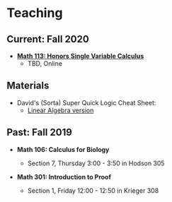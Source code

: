 # Teaching

## Current: Fall 2020

* **[Math 113: Honors Single Variable Calculus](./fall2020/113.md)**
   * TBD, Online


## Materials
* David's (Sorta) Super Quick Logic Cheat Sheet:
   * [Linear Algebra version](../Teaching/DJM_LogicCheat_LinAlg.pdf)

## Past: Fall 2019

* **Math 106: Calculus for Biology**
	* Section 7, Thursday 3:00 - 3:50 in Hodson 305

    
* **Math 301: Introduction to Proof**
	* Section 1, Friday 12:00 - 12:50 in Krieger 308
